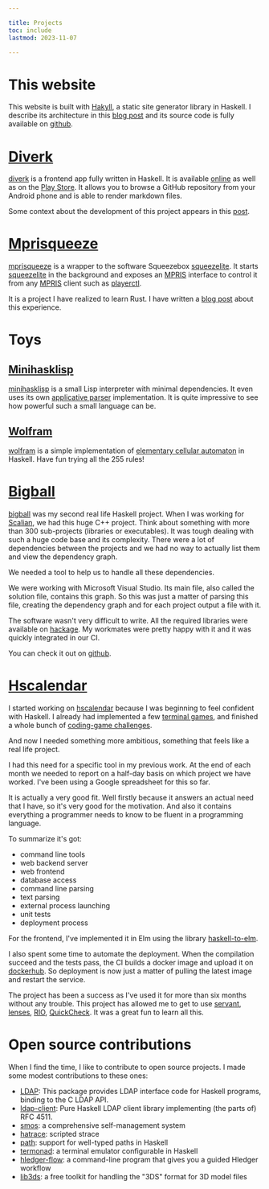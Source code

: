 ```yaml
---

title: Projects
toc: include
lastmod: 2023-11-07

---
```


# This website

This website is built with [Hakyll](https://jaspervdj.be/hakyll/), a static
site generator library in Haskell. I describe its architecture in this [blog
post](/posts/2021-02-22-This_website_is_generated_by_Hakyll.html) and its
source code is fully available on
[github](https://github.com/jecaro/jeancharles.quillet).

# [Diverk][diverk]

[diverk] is a frontend app fully written in Haskell. It is available 
[online](https://diverk.quillet.org) as well as on the [Play 
Store](https://play.google.com/store/apps/details?id=org.jecaro.diverk). It 
allows you to browse a GitHub repository from your Android phone and is able to 
render markdown files.

Some context about the development of this project appears in this 
[post][diverk-post].

# [Mprisqueeze][mprisqueeze]

[mprisqueeze] is a wrapper to the software Squeezebox [squeezelite]. It starts 
[squeezelite] in the background and exposes an [MPRIS] interface to control it 
from any [MPRIS] client such as [playerctl].

It is a project I have realized to learn Rust. I have written a [blog 
post][mpris-post] about this experience.

# Toys

## [Minihasklisp][minihasklisp]

[minihasklisp] is a small Lisp interpreter with minimal dependencies. It even 
uses its own [applicative 
parser](https://github.com/jecaro/minihasklisp/blob/master/src/parser/Parser.hs) 
implementation. It is quite impressive to see how powerful such a small 
language can be.

## [Wolfram][wolfram]

[wolfram] is a simple implementation of [elementary cellular 
automaton](https://en.wikipedia.org/wiki/Elementary_cellular_automaton) in 
Haskell. Have fun trying all the 255 rules!

# [Bigball][bigball]

[bigball] was my second real life Haskell project. When I was working for 
[Scalian](https://www.scalian.com), we had this huge C++ project. Think about 
something with more than 300 sub-projects (libraries or executables). It was 
tough dealing with such a huge code base and its complexity. There were a lot 
of dependencies between the projects and we had no way to actually list them 
and view the dependency graph.

We needed a tool to help us to handle all these dependencies.

We were working with Microsoft Visual Studio. Its main file, also called the
solution file, contains this graph. So this was just a matter of parsing this
file, creating the dependency graph and for each project output a file with it.

The software wasn't very difficult to write. All the required libraries were
available on [hackage](https://hackage.haskell.org/). My workmates were pretty
happy with it and it was quickly integrated in our CI.

You can check it out on
[github](https://github.com/jecaro/bigball).

# [Hscalendar][hscalendar]

I started working on [hscalendar] because I was beginning to feel confident 
with Haskell. I already had implemented a few [terminal 
games](https://github.com/jecaro/haskell-games), and finished a whole bunch of 
[coding-game challenges](https://github.com/jecaro/codinggame-haskell).

And now I needed something more ambitious, something that feels like a real
life project.

I had this need for a specific tool in my previous work. At the end of each
month we needed to report on a half-day basis on which project we have worked.
I've been using a Google spreadsheet for this so far.

It is actually a very good fit. Well firstly because it answers an actual need
that I have, so it's very good for the motivation. And also it contains
everything a programmer needs to know to be fluent in a programming language.

To summarize it's got:

* command line tools
* web backend server
* web frontend
* database access
* command line parsing
* text parsing
* external process launching
* unit tests
* deployment process

For the frontend, I've implemented it in Elm using the library
[haskell-to-elm](https://github.com/folq/haskell-to-elm).

I also spent some time to automate the deployment. When the compilation succeed 
and the tests pass, the CI builds a docker image and upload it on 
[dockerhub](https://hub.docker.com/r/jecaro/hscalendar-server/tags). So 
deployment is now just a matter of pulling the latest image and restart the 
service.

The project has been a success as I've used it for more than six months without
any trouble. This project has allowed me to get to use
[servant](https://docs.servant.dev/en/stable/),
[lenses](https://hackage.haskell.org/package/lens),
[RIO](https://hackage.haskell.org/package/rio),
[QuickCheck](https://hackage.haskell.org/package/QuickCheck). It was a great
fun to learn all this.

# Open source contributions

When I find the time, I like to contribute to open source projects. I made some
modest contributions to these ones:

* [LDAP](https://github.com/ezyang/ldap-haskell): This package provides LDAP 
  interface code for Haskell programs, binding to the C LDAP API.
* [ldap-client](https://github.com/alasconnect/ldap-client): Pure Haskell LDAP
  client library implementing (the parts of) RFC 4511.
* [smos](https://github.com/NorfairKing/smos): a comprehensive self-management
  system
* [hatrace](https://github.com/nh2/hatrace): scripted strace
* [path](https://github.com/commercialhaskell/path): support for well-typed
  paths in Haskell
* [termonad](https://github.com/cdepillabout/termonad): a terminal emulator
  configurable in Haskell
* [hledger-flow](https://github.com/apauley/hledger-flow): a command-line
  program that gives you a guided Hledger workflow
* [lib3ds](https://github.com/hoopoe/lib3ds): a free toolkit for handling the
  "3DS" format for 3D model files

[LMS]: https://github.com/Logitech/slimserver
[MPRIS]: https://specifications.freedesktop.org/mpris-spec/latest/
[bigball]: https://github.com/jecaro/bigball
[diverk]: https://github.com/jecaro/diverk
[diverk-post]: /posts/2023-11-07-Writing-an-Android-app-in-Haskell.html
[hscalendar]: https://github.com/jecaro/hscalendar
[minihasklisp]: https://github.com/jecaro/minihasklisp
[mpris-post]: /posts/2023-06-01-A-perfect-pet-project-to-learn-Rust.html
[mprisqueeze]: https://github.com/jecaro/mprisqueeze
[playerctl]: https://github.com/altdesktop/playerctl
[squeezelite]: https://github.com/ralph-irving/squeezelite
[squeezelite]: https://github.com/ralph-irving/squeezelite
[wolfram]: https://github.com/jecaro/wolfram

